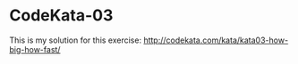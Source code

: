 # CodeKata-03

This is my solution for this exercise: http://codekata.com/kata/kata03-how-big-how-fast/
